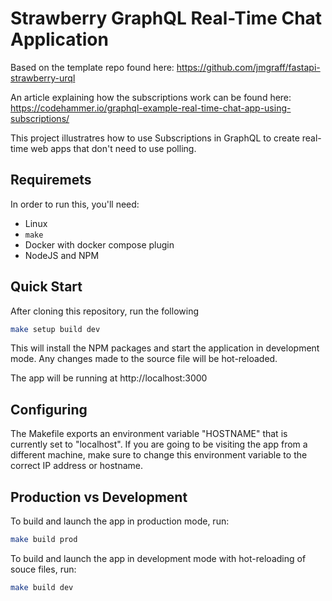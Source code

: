 # Strawberry GraphQL Real-Time Chat Application

Based on the template repo found here:
https://github.com/jmgraff/fastapi-strawberry-urql

An article explaining how the subscriptions work can be found here:
https://codehammer.io/graphql-example-real-time-chat-app-using-subscriptions/

This project illustratres how to use Subscriptions in GraphQL to create
real-time web apps that don't need to use polling.

## Requiremets

In order to run this, you'll need:
 - Linux
 - `make`
 - Docker with docker compose plugin
 - NodeJS and NPM

## Quick Start

After cloning this repository, run the following

```bash
make setup build dev
```

This will install the NPM packages and start the application in development mode. Any changes made to the source
file will be hot-reloaded.

The app will be running at http://localhost:3000

## Configuring

The Makefile exports an environment variable "HOSTNAME" that is currently set to "localhost". If you are going to be
visiting the app from a different machine, make sure to change this environment variable to the correct IP address or
hostname.

## Production vs Development

To build and launch the app in production mode, run:

```bash
make build prod
```

To build and launch the app in development mode with hot-reloading of souce files, run:

```bash
make build dev
```
